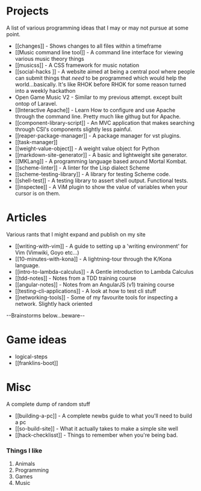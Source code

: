 # Projects

A list of various programming ideas that I may or may not pursue at some point.

- [[changes]] - Shows changes to all files within a timeframe
- [[Music command line tool]] - A command line interface for viewing various music theory things
- [[musicss]] - A CSS framework for music notation
- [[social-hacks ]] - A website aimed at being a central pool where people can submit things that *need* to be programmed
      which would help the world...basically. It's like RHOK before RHOK for some reason turned into a weekly hackathon
- Open Game Music V2 - Similar to my previous attempt. except built ontop of Laravel.
- [[Interactive Apache]] - Learn How to configure and use Apache through the command line.  Pretty much like githug but for Apache.
- [[component-library-script]] - An MVC application that makes searching through CSI's components slightly less painful.
- [[reaper-package-manager]] - A package manager for vst plugins.
- [[task-manager]]
- [[weight-value-object]] - A weight value object for Python
- [[markdown-site-generator]] - A basic and lightweight site generator.
- [[MKLang]] - A programming language based around Mortal Kombat.
- [[scheme-linter]] - A linter for the Lisp dialect Scheme
- [[scheme-testing-library]] - A library for testing Scheme code.
- [[shell-test]] - A testing library to assert shell output. Functional tests.
- [[inspectee]] - A ViM plugin to show the value of variables when your cursor is on them.


# Articles

Various rants that I might expand and publish on my site

- [[writing-with-vim]] - A guide to setting up a 'writing environment' for Vim (Vimwiki, Goyo etc...)
-  [[10-minutes-with-kona]] - A lightning-tour through the K/Kona language.
- [[intro-to-lambda-calculus]] - A Gentle introduction to Lambda Calculus
- [[tdd-notes]] - Notes from a TDD training course
- [[angular-notes]] - Notes from an AngularJS (v1) training course
- [[testing-cli-applications]] - A look at how to test cli stuff
- [[networking-tools]] - Some of my favourite tools for inspecting a network. Slightly hack oriented

--Brainstorms below...beware--

# Game ideas

- logical-steps
- [[franklins-boot]]


# Misc

A complete dump of random stuff

- [[building-a-pc]] - A complete newbs guide to what you'll need to build a pc
- [[so-build-site]] - What it actually takes to make a simple site well
- [[hack-checklisst]] - Things to remember when you're being bad.

### Things I like

1. Animals
2. Programming
3. Games
4. Music
